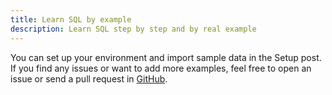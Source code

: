 ```yaml
---
title: Learn SQL by example
description: Learn SQL step by step and by real example
---
```


You can set up your environment and import sample data in the 
Setup post. If you find any issues or want to add more examples, 
feel free to open an issue or send a pull request in [GitHub](https://github.com/peymanslh/sql).
